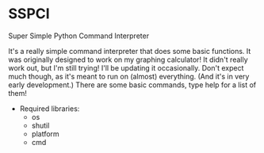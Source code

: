 # SSPCI
Super Simple Python Command Interpreter

It's a really simple command interpreter that does some basic functions.
It was originally designed to work on my graphing calculator! It didn't really work out, but I'm still trying!
I'll be updating it occasionally.
Don't expect much though, as it's meant to run on (almost) everything. (And it's in very early development.)
There are some basic commands, type help for a list of them!
* Required libraries:
  * os
  * shutil
  * platform
  * cmd
